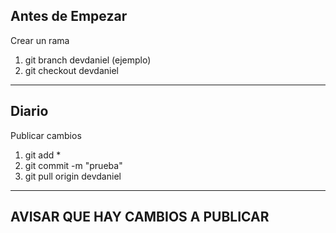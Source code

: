 Antes de Empezar
-------------------------------
Crear un rama
1. git branch devdaniel (ejemplo)
1. git checkout devdaniel

------------------------------
Diario
------------------------------
Publicar cambios
1. git add *
2. git commit -m "prueba"
3. git pull origin devdaniel
------------------------------
AVISAR QUE HAY CAMBIOS A PUBLICAR
-

